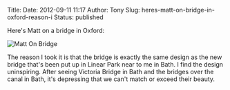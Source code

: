 Title: 
Date: 2012-09-11 11:17
Author: Tony
Slug: heres-matt-on-bridge-in-oxford-reason-i
Status: published

Here's Matt on a bridge in Oxford:  

![Matt On Bridge]({static}/images/2012/IMG_20120910_144834.jpg)

The reason I took it is that the bridge is exactly the same design as the new bridge that's been put up in Linear Park near to me in Bath. I find the design uninspiring. After seeing Victoria Bridge in Bath and the bridges over the canal in Bath, it's depressing that we can't match or exceed their beauty.
